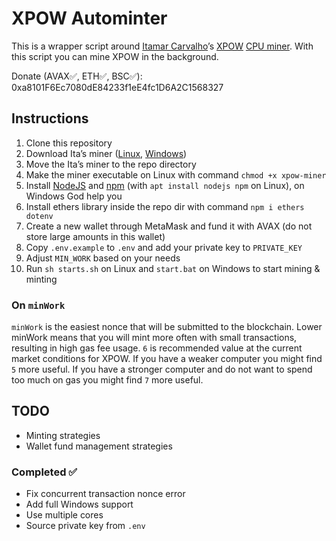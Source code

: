 # XPOW Autominter

This is a wrapper script around [Itamar Carvalho](https://github.com/itamarcps)’s [XPOW](https://www.xpowermine.com/about) [CPU miner](https://discord.gg/dvshmGVYyJ). With this script you can mine XPOW in the background.

Donate (AVAX✅, ETH✅, BSC✅): 0xa8101F6Ec7080dE84233f1eE4fc1D6A2C1568327

## Instructions

1. Clone this repository
2. Download Ita’s miner ([Linux](https://cdn.discordapp.com/attachments/906369656191873064/906397010876321802/linux.zip), [Windows](https://cdn.discordapp.com/attachments/906369656191873064/906396986910064670/windows.zip))
3. Move the Ita’s miner to the repo directory
4. Make the miner executable on Linux with command `chmod +x xpow-miner`
5. Install [NodeJS](https://nodejs.org) and [npm](https://npmjs.org) (with `apt install nodejs npm` on Linux), on Windows God help you
6. Install ethers library inside the repo dir with command `npm i ethers dotenv`
7. Create a new wallet through MetaMask and fund it with AVAX (do not store large amounts in this wallet)
8. Copy `.env.example` to `.env` and add your private key to `PRIVATE_KEY`
9. Adjust `MIN_WORK` based on your needs
10. Run `sh starts.sh` on Linux and `start.bat` on Windows to start mining & minting

### On `minWork`

`minWork` is the easiest nonce that will be submitted to the blockchain. Lower minWork means that you will mint more often with small transactions, resulting in high gas fee usage. `6` is recommended value at the current market conditions for XPOW. If you have a weaker computer you might find `5` more useful. If you have a stronger computer and do not want to spend too much on gas you might find `7` more useful.

## TODO

* Minting strategies
* Wallet fund management strategies

### Completed ✅

* Fix concurrent transaction nonce error
* Add full Windows support
* Use multiple cores
* Source private key from `.env`

